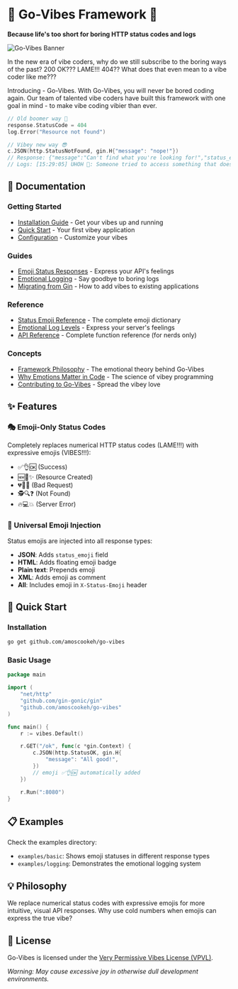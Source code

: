 # 🌈 Go-Vibes Framework 🌈

**Because life's too short for boring HTTP status codes and logs**

![Go-Vibes Banner](https://via.placeholder.com/800x200?text=Go-Vibes:+The+Framework+With+Feelings)

In the new era of vibe coders, why do we still subscribe to the boring ways of the past? 200 OK??? LAME!!! 404?? What does that even mean to a vibe coder like me???

Introducing - Go-Vibes. With Go-Vibes, you will never be bored coding again. Our team of talented vibe coders have built this framework with one goal in mind - to make vibe coding vibier than ever.

```go
// Old boomer way 🥱
response.StatusCode = 404
log.Error("Resource not found")

// Vibey new way 😎
c.JSON(http.StatusNotFound, gin.H{"message": "nope!"})
// Response: {"message":"Can't find what you're looking for!","status_emoji":"🕵️🔍❓"}
// Logs: [15:29:05] UHOH 😬: Someone tried to access something that doesn't exist!
```

## 📖 Documentation

### Getting Started

- [Installation Guide](docs/getting-started/installation.md) - Get your vibes up and running
- [Quick Start](docs/getting-started/quick-start.md) - Your first vibey application
- [Configuration](docs/getting-started/configuration.md) - Customize your vibes

### Guides

- [Emoji Status Responses](docs/guides/emoji-status.md) - Express your API's feelings
- [Emotional Logging](docs/guides/emotional-logging.md) - Say goodbye to boring logs
- [Migrating from Gin](docs/guides/migrating-from-gin.md) - How to add vibes to existing applications

### Reference

- [Status Emoji Reference](docs/references/status-emoji.md) - The complete emoji dictionary
- [Emotional Log Levels](docs/references/emotional-log-levels.md) - Express your server's feelings
- [API Reference](docs/references/api.md) - Complete function reference (for nerds only)

### Concepts

- [Framework Philosophy](docs/concepts/philosophy.md) - The emotional theory behind Go-Vibes
- [Why Emotions Matter in Code](docs/concepts/why-emotions.md) - The science of vibey programming
- [Contributing to Go-Vibes](docs/concepts/contributing.md) - Spread the vibey love

## ✨ Features

### 🎭 Emoji-Only Status Codes

Completely replaces numerical HTTP status codes (LAME!!!) with expressive emojis (VIBES!!!):

- ✅👌🆗 (Success)
- 🆕👶✨ (Resource Created)
- 💔👿😭 (Bad Request)
- 🕵️🔍❓ (Not Found)
- 🔥💻💥 (Server Error)

### 🎨 Universal Emoji Injection

Status emojis are injected into all response types:

- **JSON**: Adds `status_emoji` field
- **HTML**: Adds floating emoji badge
- **Plain text**: Prepends emoji
- **XML**: Adds emoji as comment
- **All**: Includes emoji in `X-Status-Emoji` header

## 🚀 Quick Start

### Installation

```bash
go get github.com/amoscookeh/go-vibes
```

### Basic Usage

```go
package main

import (
	"net/http"
	"github.com/gin-gonic/gin"
	"github.com/amoscookeh/go-vibes"
)

func main() {
	r := vibes.Default()

	r.GET("/ok", func(c *gin.Context) {
		c.JSON(http.StatusOK, gin.H{
			"message": "All good!",
		})
		// emoji ✅👌🆗 automatically added
	})

	r.Run(":8080")
}
```

## 📋 Examples

Check the examples directory:

- `examples/basic`: Shows emoji statuses in different response types
- `examples/logging`: Demonstrates the emotional logging system

## 💡 Philosophy

We replace numerical status codes with expressive emojis for more intuitive, visual API responses. Why use cold numbers when emojis can express the true vibe?

## 📜 License

Go-Vibes is licensed under the [Very Permissive Vibes License (VPVL)](docs/concepts/license.md).

*Warning: May cause excessive joy in otherwise dull development environments.*
